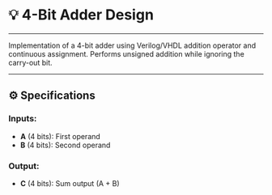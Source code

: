 # 💡 4-Bit Adder Design  

---  

Implementation of a 4-bit adder using Verilog/VHDL addition operator and continuous assignment. Performs unsigned addition while ignoring the carry-out bit.  

---  

## ⚙️ Specifications  

### Inputs:  
- **A** (4 bits): First operand  
- **B** (4 bits): Second operand  

### Output:  
- **C** (4 bits): Sum output (A + B)  